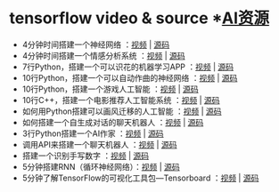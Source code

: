 # tensorflow video & source *[AI资源](http://mp.weixin.qq.com/s?__biz=MzI0ODcxODk5OA==&mid=2247488539&idx=3&sn=c84d39318f1e3de3e99a08d9bbd8e060&chksm=e99d27e2deeaaef49907e0c6d14293160af8337b49921962a535ab44f6dc71ecc1b1028e65a5&scene=0#rd)


* 4分钟时间搭建一个神经网络 ：[视频](https://v.qq.com/iframe/player.html?vid=m0533koj105&width=586&height=329.625&auto=0) | [源码](https://github.com/stmorgan/pythonNNexample)
* 4分钟时间搭建一个情感分析系统 ：[视频](https://v.qq.com/iframe/player.html?vid=q05347l1wt8&width=586&height=329.625&auto=0) | [源码](https://www.kaggle.com/c/word2vec-nlp-tutorial/details/part-1-for-beginners-bag-of-words)
* 7行Python，搭建一个可以识花的机器学习APP ：[视频](https://v.qq.com/iframe/player.html?vid=v0535oh8iwu&width=586&height=329.625&auto=0) | [源码](https://github.com/tensorflow/tensorflow/tree/master/tensorflow/contrib/learn/python/learn)
* 10行Python，搭建一个可以自动作曲的神经网络 ：[视频](https://v.qq.com/iframe/player.html?vid=b05368hhwh4&width=586&height=329.625&auto=0) | [源码](https://github.com/llSourcell/AI_Composer)
* 10行Python，搭建一个游戏人工智能 ：[视频](http://v.qq.com/iframe/player.html?vid=n0537y67q7o&width=670&height=376.875&auto=0) | [源码](https://github.com/llSourcell/Game-AI)
* 10行C++，搭建一个电影推荐人工智能系统 ：[视频](http://v.qq.com/iframe/player.html?vid=d05387rt9lu&width=670&height=376.875&auto=0) | [源码](https://github.com/llSourcell/Movie_Recommender)
* 如何用Python搭建可以画风迁移的人工智能 ：[视频](http://v.qq.com/iframe/player.html?vid=k0539279rf3&width=670&height=376.875&auto=0) | [源码](https://github.com/llSourcell/AI_Artist)
* 如何搭建一个自生成对话的聊天机器人 ：[视频](http://v.qq.com/iframe/player.html?vid=v0540tdfw4k&width=670&height=376.875&auto=0) | [源码](https://github.com/llSourcell/Chatbot-AI)
* 3行Python搭建一个AI作家 ：[视频](http://v.qq.com/iframe/player.html?vid=i0541xqn6fh&width=670&height=376.875&auto=0) | [源码](https://github.com/llSourcell/AI_Writer)
* 调用API来搭建一个聊天机器人 ：[视频](http://v.qq.com/iframe/player.html?vid=e05422ltu44&width=654&height=367.875&auto=0) | [源码](https://github.com/llSourcell/API_Chatbot)
* 搭建一个识别手写数字 ：[视频](http://v.qq.com/iframe/player.html?vid=k0543utglfd&width=670&height=376.875&auto=0) | [源码](https://github.com/llSourcell/tensorflow_demo)
* 5分钟搭建RNN（循环神经网络）：[视频](http://v.qq.com/iframe/player.html?vid=j0544xs9czt&width=670&height=376.875&auto=0) | [源码](https://github.com/llSourcell/recurrent_neural_net_demo)
* 5分钟了解TensorFlow的可视化工具包—Tensorboard ：[视频](http://v.qq.com/iframe/player.html?vid=j0544789fqt&width=670&height=376.875&auto=0) | [源码](https://github.com/llSourcell/Tensorboard_demo)
